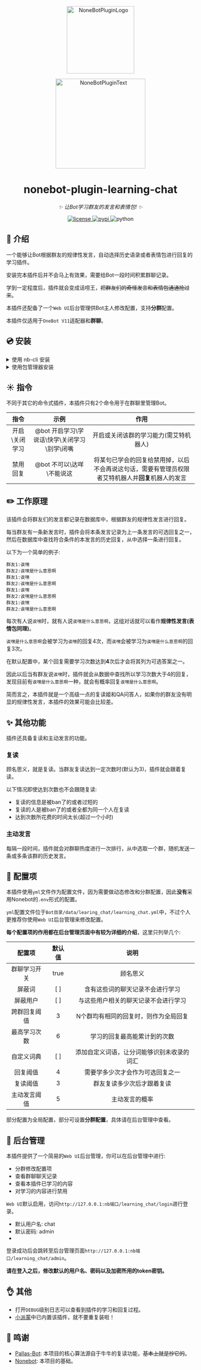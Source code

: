 <div align="center">
  <a href="https://v2.nonebot.dev/store"><img src="https://github.com/A-kirami/nonebot-plugin-template/blob/resources/nbp_logo.png" width="180" height="180" alt="NoneBotPluginLogo"></a>
  <br>
  <p><img src="https://github.com/A-kirami/nonebot-plugin-template/blob/resources/NoneBotPlugin.svg" width="240" alt="NoneBotPluginText"></p>
</div>

<div align="center">

# nonebot-plugin-learning-chat

_✨ 让Bot学习群友的发言和表情包! ✨_

<a href="./LICENSE">
    <img src="https://img.shields.io/github/license/CMHopeSunshine/nonebot-plugin-learning-chat.svg" alt="license">
</a>
<a href="https://pypi.python.org/pypi/nonebot-plugin-learning-chat">
    <img src="https://img.shields.io/pypi/v/nonebot-plugin-learning-chat.svg" alt="pypi">
</a>
<img src="https://img.shields.io/badge/python-3.8+-blue.svg" alt="python">

</div>

## 📖 介绍

一个能够让Bot根据群友的规律性发言，自动选择历史语录或者表情包进行回复的学习插件。

安装完本插件后并不会马上有效果，需要给Bot一段时间积累群聊记录。

学到一定程度后，插件就会变成话唠王，~~把群友们的奇怪发言和表情包通通抢过来~~。

本插件还配备了一个`Web UI`后台管理供Bot主人修改配置，支持**分群**配置。

本插件仅适用于`OneBot V11`适配器和**群聊**。

## 💿 安装

<details>
<summary>使用 nb-cli 安装</summary>
在 nonebot2 项目的根目录下打开命令行, 输入以下指令即可安装

    nb plugin install nonebot-plugin-learning-chat

</details>

<details>
<summary>使用包管理器安装</summary>
在 nonebot2 项目的插件目录下, 打开命令行, 根据你使用的包管理器, 输入相应的安装命令

<details>
<summary>pip</summary>

    pip install nonebot-plugin-learning-chat
</details>
<details>
<summary>pdm</summary>

    pdm add nonebot-plugin-learning-chat
</details>
<details>
<summary>poetry</summary>

    poetry add nonebot-plugin-learning-chat
</details>
<details>
<summary>conda</summary>

    conda install nonebot-plugin-learning-chat
</details>

打开 nonebot2 项目的 `bot.py` 文件, 在其中写入

    nonebot.load_plugin('nonebot_plugin_learning-chat')

</details>

## ☀️ 指令
不同于其它的命令式插件，本插件只有2个命令用于在群聊里管理Bot。

|   指令    |             示例              |                         作用                          |
|:-------:|:---------------------------:|:---------------------------------------------------:|
| 开启\关闭学习 | @bot 开启学习\学说话\快学\关闭学习\别学\闭嘴 |                开启或关闭该群的学习能力(需艾特机器人)                 |
|  禁用回复   |      @bot 不可以\达咩\不能说这       | 将某句已学会的回复给禁用掉，以后不会再说这句话，需要有管理员权限者艾特机器人并**回复**机器人的发言 |


## ✏️ 工作原理
该插件会将群友们的发言都记录在数据库中，根据群友的规律性发言进行回复。

每当群友有一条新发言时，插件会将本条发言记录为上一条发言的可选回复之一，然后在数据库中查找符合条件的本发言的历史回复，从中选择一条进行回复。

以下为一个简单的例子:
```
群友1:诶嘿
群友2:诶嘿是什么意思啊
群友1:诶嘿
群友2:诶嘿是什么意思啊
群友1:诶嘿
群友2:诶嘿是什么意思啊
群友1:诶嘿
群友2:诶嘿是什么意思啊
```
每次有人说`诶嘿`时，就有人说`诶嘿是什么意思啊`，这组对话就可以看作**规律性发言(表情包同理)**。

`诶嘿是什么意思啊`会被学习为`诶嘿`的回复4次，而`诶嘿`会被学习为`诶嘿是什么意思啊`的回复3次。

在默认配置中，某个回复需要学习次数达到**4**次后才会将其列为可选答案之一。

因此以后当有群友说`诶嘿`时，插件就会从数据中查找所以学习次数大于4的回复，发现目前有`诶嘿是什么意思啊`一种，就会有概率回复`诶嘿是什么意思啊`。

简而言之，本插件就是一个高级一点的复读姬和QA问答人，如果你的群友没有明显的规律性发言，本插件的效果可能会比较差。

## ✨ 其他功能

插件还具备复读和主动发言的功能。

### 复读
顾名思义，就是复读。当群友复读达到一定次数时(默认为3)，插件就会跟着复读。

以下情况即使达到次数也不会跟随复读:
- 复读的信息是被ban了的或者过短的
- 复读的人是被ban了的或者全都为同一个人在复读
- 达到次数所花费的时间太长(超过一个小时)

### 主动发言
每隔一段时间，插件就会对群聊热度进行一次排行，从中选取一个群，随机发送一条或多条该群的历史发言。

## 🔧 配置项
本插件使用`yml`文件作为配置文件，因为需要做动态修改和分群配置，因此**没有**采用Nonebot的`.env`形式的配置。

`yml`配置文件位于`Bot目录/data/learing_chat/learning_chat.yml`中，不过个人更推荐你使用`Web UI`后台管理来修改配置。

**每个配置项的作用都在后台管理页面中有较为详细的介绍**，这里只列举几个:


|  配置项   | 默认值  |          说明           |
|:------:|:----:|:---------------------:|
 | 群聊学习开关 | true |         顾名思义          |
|  屏蔽词   | [ ]  |   含有这些词的聊天记录不会进行学习    |
|  屏蔽用户  | [ ]  |  与这些用户相关的聊天记录不会进行学习   |
| 跨群回复阈值 |  3   |  N个群均有相同的回复时，则作为全局回复  |
| 最高学习次数 |  6   |    学习的回复最高能累计到的次数     |
| 自定义词典  | [ ]  | 添加自定义词语，让分词能够识别未收录的词汇 |
|  回复阈值  |  4   |   需要学多少次才会作为可选回复之一    |
|  复读阈值  |  3   |     群友复读多少次后才跟着复读     |
| 主动发言阈值 |  5   |        主动发言的概率        |

部分配置为全局配置，部分可设置**分群配置**，具体请在后台管理中查看。

## 🔑 后台管理
本插件提供了一个简易的`Web UI`后台管理，你可以在后台管理中进行:
- 分群修改配置项
- 查看群聊聊天记录
- 查看本插件已学习的内容
- 对学习的内容进行禁用

`Web UI`默认启用，访问`http://127.0.0.1:nb端口/learning_chat/login`进行登录。

- 默认用户名: chat
- 默认密码: admin
- 
登录成功后会跳转至后台管理页面`http://127.0.0.1:nb端口/learning_chat/admin`。

**请在登入之后，修改默认的用户名、密码以及加密所用的token密钥。**

## 👌 其他
- 打开`DEBUG`级别日志可以查看到插件的学习和回复过程。
- [小派蒙](https://github.com/CMHopeSunshine/LittlePaimon)中已内置该插件，就不要重复装啦！

## 💝 鸣谢
- [Pallas-Bot](https://github.com/MistEO/Pallas-Bot): 本项目的核心算法源自于牛牛的复读功能，~~基本上就是抄它的~~。
- [Nonebot](https://github.com/nonebot/nonebot2): 本项目的基础。